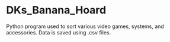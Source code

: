 # DKs_Banana_Hoard
 Python program used to sort various video games, systems, and accessories. Data is saved using .csv files.
